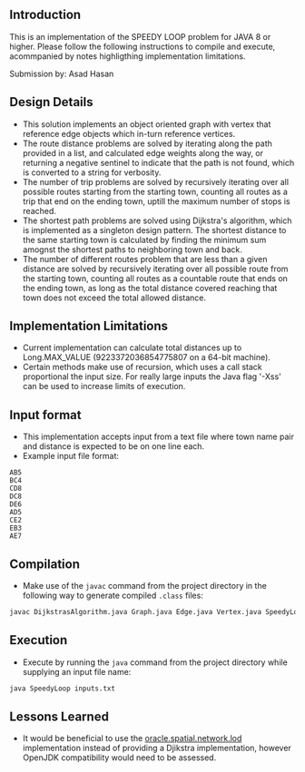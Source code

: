 ## Introduction
This is an implementation of the SPEEDY LOOP problem for JAVA 8 or higher. Please follow the following instructions to compile and execute, acommpanied by notes highligthing implementation limitations.

Submission by: Asad Hasan

## Design Details
- This solution implements an object oriented graph with vertex that reference edge objects which in-turn reference vertices.
- The route distance problems are solved by iterating along the path provided in a list, and calculated edge weights along the way, or returning a negative sentinel to indicate that the path is not found, which is converted to a string for verbosity.
- The number of trip problems are solved by recursively iterating over all possible routes starting from the starting town, counting all routes as a trip that end on the ending town, uptill the maximum number of stops is reached.
- The shortest path problems are solved using Dijkstra's algorithm, which is implemented as a singleton design pattern. The shortest distance to the same starting town is calculated by finding the minimum sum amognst the shortest paths to neighboring town and back.
- The number of different routes problem that are less than a given distance are solved by recursively iterating over all possible route from the starting town, counting all routes as a countable route that ends on the ending town, as long as the total distance covered reaching that town does not exceed the total allowed distance.


## Implementation Limitations
- Current implementation can calculate total distances up to Long.MAX_VALUE (9223372036854775807 on a 64-bit machine).
- Certain methods make use of recursion, which uses a call stack proportional the input size. For really large inputs the Java flag '-Xss' can be used to increase limits of execution.

## Input format
- This implementation accepts input from a text file where town name pair and distance is expected to be on one line each.
- Example input file format:
```
AB5
BC4
CD8
DC8
DE6
AD5
CE2
EB3
AE7
```

## Compilation
- Make use of the `javac` command from the project directory in the following way to generate compiled `.class` files:
```bash
javac DijkstrasAlgorithm.java Graph.java Edge.java Vertex.java SpeedyLoop.java
```

## Execution
- Execute by running the `java` command from the project directory while supplying an input file name:
```bash
java SpeedyLoop inputs.txt
```

## Lessons Learned
- It would be beneficial to use the [oracle.spatial.network.lod](https://docs.oracle.com/cd/E11882_01/appdev.112/e11829/oracle/spatial/network/lod/Dijkstra.html) implementation instead of providing a Djikstra implementation, however OpenJDK compatibility would need to be assessed.
